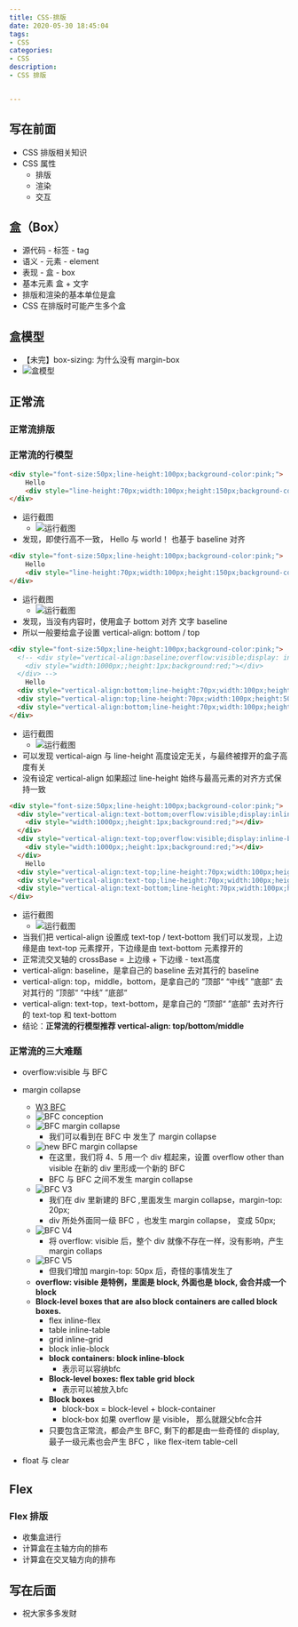 ```yaml
---
title: CSS-排版
date: 2020-05-30 18:45:04
tags: 
- CSS
categories:
- CSS
description:
- CSS 排版


---
```



<style  type="text/css">
.lx-entry a {
    color: #191919;
    padding: 2px 0 1px 0;
    text-decoration: none;
    background-image: linear-gradient( transparent 0%, transparent calc(50% - 9px), rgba(247,65,65,.761) calc(50% - 9px), rgba(247,65,65,.761) 100% );
    transition: background-position 120ms ease-in-out, padding 120ms ease-in-out;
    background-size: 100% 200%;
    background-position: 0 0;
    word-break: break-word;
}

.lx-entry a:hover {
  background-image: linear-gradient( transparent 0%, transparent calc(50% - 9px), rgba(247,65,65,.761) calc(50% - 9px), rgba(247,65,65,.761) 100% );
  background-position: 0 100%;
}

.post-button a:hover {
  background-image: linear-gradient( transparent 0%, transparent calc(50% - 9px), transparent calc(50% - 9px), transparent 100% ) !important;
  background-position: 0 100% !important;
  outline: none !important;
  text-decoration: none !important;
}
</style>


## 写在前面
- CSS 排版相关知识
- CSS 属性
	- 排版
	- 渲染
	- 交互

<!-- more -->

## 盒（Box）
- 源代码 - 标签 - tag
- 语义 - 元素 - element
- 表现 - 盒 - box
- 基本元素 盒 + 文字
- 排版和渲染的基本单位是盒
- CSS 在排版时可能产生多个盒

## 盒模型
- 【未完】box-sizing: 为什么没有 margin-box
- ![盒模型](http://p0.meituan.net/myvideodistribute/1ed695c617e6c1ac8ba2b6650d5bb2c5220253.png)

## 正常流


### 正常流排版


### 正常流的行模型

```html
<div style="font-size:50px;line-height:100px;background-color:pink;">
	Hello
    <div style="line-height:70px;width:100px;height:150px;background-color:aqua;display:inline-block">world!</div>
</div>
```
- 运行截图
	- ![运行截图](http://p0.meituan.net/myvideodistribute/2e8597eb317b1096396a1b7ebfa335bb188008.png)
- 发现，即使行高不一致， Hello 与 world！ 也基于 baseline 对齐


```html
<div style="font-size:50px;line-height:100px;background-color:pink;">
	Hello
    <div style="line-height:70px;width:100px;height:150px;background-color:aqua;display:inline-block"></div>
</div>
```
- 运行截图
	- ![运行截图](http://p0.meituan.net/myvideodistribute/cdac1ebe861651fc773f462496bcaa58175250.png)
- 发现，当没有内容时，使用盒子 bottom 对齐 文字 baseline
- 所以一般要给盒子设置 vertical-align: bottom / top

```html
<div style="font-size:50px;line-height:100px;background-color:pink;">
  <!-- <div style="vertical-align:baseline;overflow:visible;display: inline-block;width:1px;;height:1px;background:red;">
    <div style="width:1000px;;height:1px;background:red;"></div>
  </div> -->
	Hello
  <div style="vertical-align:bottom;line-height:70px;width:100px;height:150px;background-color:aqua;display:inline-block"></div>
  <div style="vertical-align:top;line-height:70px;width:100px;height:50px;background-color:aqua;display:inline-block"></div>
  <div style="vertical-align:bottom;line-height:70px;width:100px;height:200px;background-color:plum;display:inline-block"></div>
</div>
```
- 运行截图
	- ![运行截图](http://p0.meituan.net/myvideodistribute/368d5d1389c38ac68370ed80b6f22cf4231244.png)
- 可以发现 vertical-aign 与 line-height 高度设定无关，与最终被撑开的盒子高度有关
- 没有设定 vertical-align 如果超过 line-height 始终与最高元素的对齐方式保持一致


```html
<div style="font-size:50px;line-height:100px;background-color:pink;">
  <div style="vertical-align:text-bottom;overflow:visible;display:inline-block;width:1px;height:1px;background:red;">
    <div style="width:1000px;;height:1px;background:red;"></div>
  </div>
  <div style="vertical-align:text-top;overflow:visible;display:inline-block;width:1px;height:1px;background:red;">
    <div style="width:1000px;;height:1px;background:red;"></div>
  </div>
	Hello
  <div style="vertical-align:text-top;line-height:70px;width:100px;height:50px;background-color:aqua;display:inline-block"></div>
  <div style="vertical-align:text-top;line-height:70px;width:100px;height:150px;background-color:aqua;display:inline-block"></div>
  <div style="vertical-align:text-bottom;line-height:70px;width:100px;height:200px;background-color:plum;display:inline-block"></div>
</div>
```
- 运行截图
	- ![运行截图](http://p0.meituan.net/myvideodistribute/9b109f5fd664383e3df90e99684c3e44251251.png)
- 当我们把 vertical-align 设置成 text-top / text-bottom 我们可以发现，上边缘是由 text-top 元素撑开，下边缘是由 text-bottom 元素撑开的
- 正常流交叉轴的 crossBase = 上边缘 + 下边缘 - text高度
- vertical-align: baseline，是拿自己的 baseline 去对其行的 baseline 
- vertical-align: top，middle，bottom，是拿自己的 ”顶部“ “中线” ”底部“ 去对其行的 ”顶部“ “中线” ”底部“ 
- vertical-align: text-top，text-bottom，是拿自己的 ”顶部“ ”底部“ 去对齐行的 text-top 和 text-bottom 
- 结论：**正常流的行模型推荐 vertical-align: top/bottom/middle**



### 正常流的三大难题
- overflow:visible 与 BFC
- margin collapse
	- [W3 BFC](https://www.w3.org/TR/CSS2/visuren.html#block-formatting)
	- ![BFC conception](http://p0.meituan.net/myvideodistribute/fb01ede731f8f6ceb2f700f2b73cf681228107.png)
	- ![BFC margin collapse](http://p0.meituan.net/myvideodistribute/9e455229b4b2a2214199f9754a4b022c290880.png)
		- 我们可以看到在 BFC 中 发生了 margin collapse
	- ![new BFC margin collapse](http://p0.meituan.net/myvideodistribute/77ea7124c4f4e610b397483990fd009c222906.png)
		- 在这里，我们将 4、5 用一个 div 框起来，设置 overflow other than visible 在新的 div 里形成一个新的 BFC
		- BFC 与 BFC 之间不发生 margin collapse
	- ![BFC V3](http://p1.meituan.net/myvideodistribute/b85b5b56118aaa06c6c1eb1d67d1d565238437.png)
		- 我们在 div 里新建的 BFC ,里面发生 margin collapse，margin-top: 20px;
		- div 所处外面同一级 BFC ，也发生 margin collapse， 变成 50px;
	- ![BFC V4](http://p0.meituan.net/myvideodistribute/a7eb565313d603a0440434d2c3aaed71220282.png)
		- 将 overflow: visible 后，整个 div 就像不存在一样，没有影响，产生 margin collaps
	- ![BFC V5](http://p1.meituan.net/myvideodistribute/ce562c00cac00a70bfa7ea23851785d2234933.png)
		- 但我们增加 margin-top: 50px 后，奇怪的事情发生了
	- **overflow: visible 是特例，里面是 block, 外面也是 block, 会合并成一个 block**
	- **Block-level boxes that are also block containers are called block boxes.**
		- flex inline-flex
		- table inline-table
		- grid inline-grid
		- block inlie-block
		- **block containers: block inline-block**
			- 表示可以容纳bfc
		- **Block-level boxes: flex table grid block**
			- 表示可以被放入bfc
		- **Block boxes**
			- block-box = block-level + block-container
			- block-box 如果 overflow 是 visible， 那么就跟父bfc合并
		- 只要包含正常流，都会产生 BFC, 剩下的都是由一些奇怪的 display, 最子一级元素也会产生 BFC ，like flex-item table-cell

- float 与 clear

## Flex

### Flex 排版
- 收集盒进行
- 计算盒在主轴方向的排布
- 计算盒在交叉轴方向的排布




## 写在后面
- 祝大家多多发财
